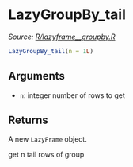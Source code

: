 # LazyGroupBy_tail

*Source: [R/lazyframe__groupby.R](https://github.com/pola-rs/r-polars/tree/main/R/lazyframe__groupby.R)*

```r
LazyGroupBy_tail(n = 1L)
```

## Arguments

- `n`: integer number of rows to get

## Returns

A new `LazyFrame` object.

get n tail rows of group